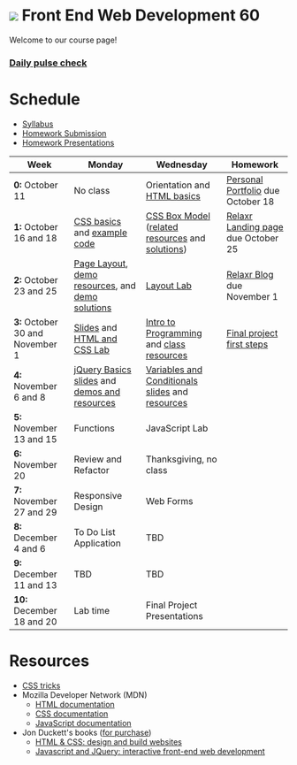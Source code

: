 # ![](https://ga-dash.s3.amazonaws.com/production/assets/logo-9f88ae6c9c3871690e33280fcf557f33.png) Front End Web Development 60

Welcome to our course page!
### **[Daily pulse check](http://bit.ly/fewd60_exitticket)**

# Schedule
* [Syllabus](https://drive.google.com/file/d/0B8Xkn5bpaj3KRG5CZW1zejBQVjQ/view)
* [Homework Submission](https://docs.google.com/spreadsheets/d/1VH69kigSGi_H6ddLWjPvuqSwjJ4bsBq2OzVuuqNqALI/edit#gid=0)
* [Homework Presentations](https://docs.google.com/spreadsheets/d/1C8MEWs1j84YWrifGvV2uSq79sEIMyJkI8QTZcZHbk2c/edit#gid=0)

Week | Monday |  Wednesday | Homework |
----- | ----- | ------ | ---- |
**0:** October 11 | No class | Orientation and [HTML basics][0W]  | [Personal Portfolio][0H] due October 18 |
**1:** October 16 and 18 | [CSS basics][1M] and [example code][1M_examples] | [CSS Box Model][1W] ([related resources][1W_resources] and [solutions][1W_solutions]) | [Relaxr Landing page][1H] due October 25 |
**2:** October 23 and 25 | [Page Layout][2M], [demo resources][2M_resources], and [demo solutions][2M_solutions] | [Layout Lab][2W]  | [Relaxr Blog][2H] due November 1 |
**3:** October 30 and November 1 | [Slides][3M] and [HTML and CSS Lab][3M_lab] | [Intro to Programming][3W] and [class resources][3W_resources] | [Final project first steps][3H] |
**4:** November 6 and 8 | [jQuery Basics slides][4M] and [demos and resources][4M_resources] | [Variables and Conditionals slides][4W] and [resources][4W_resources] |   |
**5:** November 13 and 15 | Functions | JavaScript Lab |  |
**6:** November 20  | Review and Refactor | Thanksgiving, no class  |  |
**7:** November 27 and 29 | Responsive Design | Web Forms |   |
**8:** December 4 and 6 | To Do List Application | TBD |  |
**9:** December 11 and 13 | TBD | TBD | |  
**10:** December 18 and 20 | Lab time | Final Project Presentations  | |  

[0M]: # "..."
[0W]: https://docs.google.com/presentation/d/1mNgiufC1fkp1DdMb7nLtlqWDD-MhvcnyQoX19LWu7oI/edit#slide=id.g10525f8a8b_0_30 "HTML Basics slides"
[0H]: /homework/week01 "week 1 hw"

[1M]: https://docs.google.com/presentation/d/1AUuVf3hAFHJ4X3pEVYpzTue7vhggdK6vse4Sz42Up68/edit#slide=id.p "CSS Basics slides"
[1M_examples]: https://github.com/fewd60/home/tree/master/homework/week01/solution "example code"
[1W]: https://docs.google.com/presentation/d/1lMhOP6yyGUYnGyikx04u8jH0LIrT4_695OAArm7S8_E/edit#slide=id.g25d2fcffd3_0_0 "CSS box model slides"
[1W_resources]: https://github.com/fewd60/home/tree/master/resources/03_box_model/starter_code "box model resources"
[1W_solutions]: https://github.com/fewd60/home/tree/master/resources/03_box_model/solution 'box model solutions'
[1H]: /homework/week02 "Relaxr landing page"

[2M]: https://docs.google.com/presentation/d/1bEkPIqAMVBTj3nG1xTNdUciM1Y58FnZl_Ltsm1JGh1c/edit#slide=id.g28efd68594_0_35 "Layout slides"
[2M_resources]: https://github.com/fewd60/home/tree/master/resources/04_layout "layout demo resources"
[2M_solutions]: https://github.com/fewd60/home/tree/master/resources/04_layout/solution "layout demo solutions"
[2W]: https://docs.google.com/presentation/d/1qspmLJNDAMmJQTGUHl0p2PTjJQ8zGw8qdtGKJqL84QY/edit#slide=id.g1095295fc1_3_0 "Layout Lab"
[2H]: /homework/week03 "Relaxr Blog"


[3M]: https://docs.google.com/presentation/d/1Wq4qD7OGUm2NzkS4P1YO0eUL8sd6wVIqkkGmulRCJnQ/edit#slide=id.g273a2b311f_0_17 "slides"
[3M_lab]: /resources/06_HTML_CSS_Lab "startup matchmaker"
[3W]: https://docs.google.com/presentation/d/1W_ECkQU8aVhm-kb1xRYaeuNMLIf2JtqhJ5RSbyOpFBE/edit#slide=id.g10aab69910_0_430 "programatic thinking slides"
[3W_resources]: /resources/07_programmatic_thinking "..."
[3H]: /homework/week04 "final proj. first steps"


[4M]: https://docs.google.com/presentation/d/1h6rPHpccO79kFZ5hPbS1PIVzFoEcdZlfyDpNLtRGgLM/edit#slide=id.g1189d8434b_0_62 "jquery slides"
[4M_resources]: /resources/08_jquery "demo and examples"
[4W]: https://docs.google.com/presentation/d/1QYxwrno1omPMP_Of0VKbj00XePJjR_cX3bdc0mbZdLE/edit#slide=id.g1196bcb32f_1_192 "conditionals variables and types"
[4W_resources]: https://github.com/fewd60/home/tree/master/resources/09_vars_conditionals_types "wednesday resources"
[4H]: # "..."


[5M]: # "..."
[5W]: # "..."
[5H]: # "..."

[6M]: # "..."
[6W]: # "..."
[6H]: # "..."

[7M]: # "..."
[7W]: # "..."
[7H]: # "..."

[8M]: # "..."
[8W]: # "..."
[8H]: # "..."

[9M]: # "..."
[9W]: # "..."
[9H]: # "..."

[10M]: # "..."
[10W]: # "..."
[10H]: # "..."



# Resources

* [CSS tricks](https://css-tricks.com/)
* Mozilla Developer Network (MDN)
  * [HTML documentation](https://developer.mozilla.org/en-US/docs/Web/HTML)
  * [CSS documentation](https://developer.mozilla.org/en-US/docs/Web/CSS)
  * [JavaScript documentation](https://developer.mozilla.org/en-US/docs/Web/JavaScript)
* Jon Duckett's books ([for purchase](http://www.amazon.com/Web-Design-HTML-JavaScript-jQuery/dp/1118907442/ref=sr_1_1?ie=UTF8&qid=1453187846&sr=8-1&keywords=jon+duckett))
  * [HTML & CSS: design and build websites](http://www.wufai.edu.tw/%E7%B6%B2%E9%A0%81%E6%8A%80%E8%A1%93%E4%B8%AD%E5%BF%83/datasheet/HTML%20and%20CSS%20design%20and%20build%20websites.pdf)
  * [Javascript and JQuery: interactive front-end web development](https://www.scribd.com/doc/253307793/Javascript-and-Jquery-Jon-Duckett)
